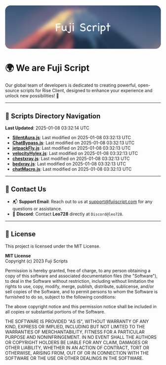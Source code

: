 ![Banner](.github/b.webp)

# 🌍 **We are Fuji Script**

Our global team of developers is dedicated to creating powerful, open-source scripts for Rise Client, designed to enhance your experience and unlock new possibilities! 🌟

---
<!-- SCRIPTS_NAVIGATION_START -->
## 📂 **Scripts Directory Navigation**

**Last Updated**: 2025-01-08 03:32:14 UTC

- **[SilentAura.js](scripts/SilentAura.js)**: Last modified on 2025-01-08 03:32:13 UTC
- **[ChatBypass.js](scripts/ChatBypass.js)**: Last modified on 2025-01-08 03:32:13 UTC
- **[jetpackFly.js](scripts/jetpackFly.js)**: Last modified on 2025-01-08 03:32:13 UTC
- **[velocityHylex.js](scripts/velocityHylex.js)**: Last modified on 2025-01-08 03:32:13 UTC
- **[chestxray.js](scripts/chestxray.js)**: Last modified on 2025-01-08 03:32:13 UTC
- **[bedxray.js](scripts/bedxray.js)**: Last modified on 2025-01-08 03:32:13 UTC
- **[chatMacro.js](scripts/chatMacro.js)**: Last modified on 2025-01-08 03:32:13 UTC

<!-- SCRIPTS_NAVIGATION_END -->

---

## 💬 **Contact Us**  
- 📬 **Support Email**: Reach out to us at [support@fujiscript.com](mailto:support@fujiscript.com) for any questions or assistance.  
- 💬 **Discord**: Contact **Leo728** directly at `Discord@leo728`.

---

## 📜 **License**

This project is licensed under the MIT License.  

**MIT License**  
Copyright (c) 2023 Fuji Scripts  

Permission is hereby granted, free of charge, to any person obtaining a copy of this software and associated documentation files (the "Software"), to deal in the Software without restriction, including without limitation the rights to use, copy, modify, merge, publish, distribute, sublicense, and/or sell copies of the Software, and to permit persons to whom the Software is furnished to do so, subject to the following conditions:  

The above copyright notice and this permission notice shall be included in all copies or substantial portions of the Software.  

THE SOFTWARE IS PROVIDED "AS IS", WITHOUT WARRANTY OF ANY KIND, EXPRESS OR IMPLIED, INCLUDING BUT NOT LIMITED TO THE WARRANTIES OF MERCHANTABILITY, FITNESS FOR A PARTICULAR PURPOSE AND NONINFRINGEMENT. IN NO EVENT SHALL THE AUTHORS OR COPYRIGHT HOLDERS BE LIABLE FOR ANY CLAIM, DAMAGES OR OTHER LIABILITY, WHETHER IN AN ACTION OF CONTRACT, TORT OR OTHERWISE, ARISING FROM, OUT OF OR IN CONNECTION WITH THE SOFTWARE OR THE USE OR OTHER DEALINGS IN THE SOFTWARE.  
